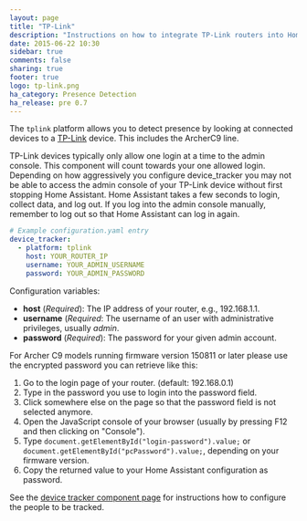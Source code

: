 ```yaml
---
layout: page
title: "TP-Link"
description: "Instructions on how to integrate TP-Link routers into Home Assistant."
date: 2015-06-22 10:30
sidebar: true
comments: false
sharing: true
footer: true
logo: tp-link.png
ha_category: Presence Detection
ha_release: pre 0.7
---
```



The `tplink` platform allows you to detect presence by looking at connected devices to a [TP-Link](https://www.tp-link.com) device. This includes the ArcherC9 line.

<p class='note'>
TP-Link devices typically only allow one login at a time to the admin console.  This component will count towards your one allowed login. Depending on how aggressively you configure device_tracker you may not be able to access the admin console of your TP-Link device without first stopping Home Assistant. Home Assistant takes a few seconds to login, collect data, and log out. If you log into the admin console manually, remember to log out so that Home Assistant can log in again.
</p>


```yaml
# Example configuration.yaml entry
device_tracker:
  - platform: tplink
    host: YOUR_ROUTER_IP
    username: YOUR_ADMIN_USERNAME
    password: YOUR_ADMIN_PASSWORD
```

Configuration variables:

- **host** (*Required*): The IP address of your router, e.g., 192.168.1.1.
- **username** (*Required*: The username of an user with administrative privileges, usually *admin*.
- **password** (*Required*): The password for your given admin account.

For Archer C9 models running firmware version 150811 or later please use the encrypted password you can retrieve like this:

1. Go to the login page of your router. (default: 192.168.0.1)
2. Type in the password you use to login into the password field.
3. Click somewhere else on the page so that the password field is not selected anymore.
4. Open the JavaScript console of your browser (usually by pressing F12 and then clicking on "Console").
5. Type `document.getElementById("login-password").value;` or `document.getElementById("pcPassword").value;`, depending on your firmware version.
6. Copy the returned value to your Home Assistant configuration as password.

See the [device tracker component page](/components/device_tracker/) for instructions how to configure the people to be tracked.
